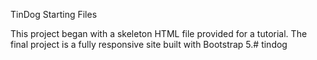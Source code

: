 TinDog Starting Files

This project began with a skeleton HTML file provided for a tutorial. The final project is a fully responsive site built with Bootstrap 5.# tindog
